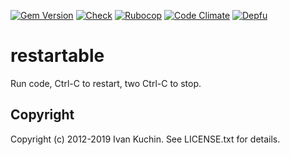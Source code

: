 [![Gem Version](https://img.shields.io/gem/v/restartable?logo=rubygems)](https://rubygems.org/gems/restartable)
[![Check](https://img.shields.io/github/actions/workflow/status/toy/restartable/check.yml?label=check&logo=github)](https://github.com/toy/restartable/actions/workflows/check.yml)
[![Rubocop](https://img.shields.io/github/actions/workflow/status/toy/restartable/rubocop.yml?label=rubocop&logo=rubocop)](https://github.com/toy/restartable/actions/workflows/rubocop.yml)
[![Code Climate](https://img.shields.io/codeclimate/maintainability/toy/restartable?logo=codeclimate)](https://codeclimate.com/github/toy/restartable)
[![Depfu](https://img.shields.io/depfu/toy/restartable)](https://depfu.com/github/toy/restartable)

# restartable

Run code, Ctrl-C to restart, two Ctrl-C to stop.

## Copyright

Copyright (c) 2012-2019 Ivan Kuchin. See LICENSE.txt for details.
